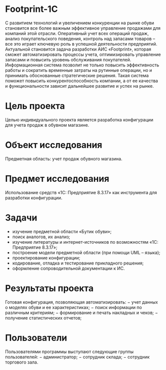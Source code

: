 # Footprint-1C
С развитием технологий и увеличением конкуренции на рынке обуви становится все более важным эффективное управление продажами для компаний этой отрасли. Оперативный учет всех операций продаж, анализ покупательского поведения, контроль над запасами товаров – все это играет ключевую роль в успешной деятельности предприятий. Актуальной становится задача разработки АИС «Footprint», которая сможет автоматизировать процессы учета, оптимизировать управление запасами и повысить уровень обслуживания покупателей.
Информационная система позволит не только повысить эффективность работы и сократить временные затраты на рутинные операции, но и принимать обоснованные стратегические решения. Такая система поможет повысить конкурентоспособность компании, а от ее качества и функциональности зависит дальнейшее развитие и успех на рынке.

# Цель проекта
Целью индивидуального проекта является разработка конфигурации для учета продаж в обувном магазине.

# Объект исследования
Предметная область: учет продаж обувного магазина.

# Предмет исследования
Использование средств «1С: Предприятие 8.3.17» как инструмента для разработки конфигурации.

# Задачи
-	изучение предметной области «Бутик обуви»;
-	поиск аналогов, их анализ;
-	изучение литературы и интернет-источников по возможностям «1С: Предприятие 8.3.17»;
-	построение модели предметной области (при помощи UML – языка);
-	проектирование конфигурации;
-	кодирование, отладка и тестирование прикладного решения;
-	оформление сопроводительной документации к ИС.

# Результаты проекта
Готовая конфигурация, позволяющая автоматизировать:
−	учет данных о моделях обуви и ее характеристиках;
−	поиск информации по различным критериям;
−	формирование и печать накладных и чеков;
−	получение статистических отчетов;

# Пользователи
Пользователями программы выступают следующие группы пользователей:
−	администратор;
−	сотрудник склада;
−	сотрудник торгового зала.

